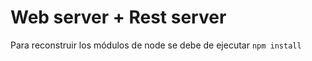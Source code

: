 # Web server + Rest server

Para reconstruir los módulos de node se debe de ejecutar ```npm install```